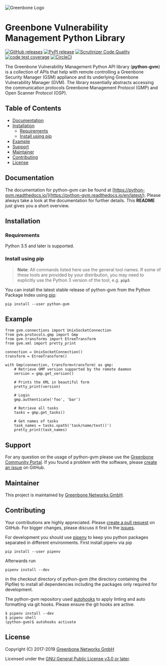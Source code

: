 ![Greenbone Logo](https://www.greenbone.net/wp-content/uploads/gb_logo_resilience_horizontal.png)

# Greenbone Vulnerability Management Python Library <!-- omit in toc -->

[![GitHub releases](https://img.shields.io/github/release-pre/greenbone/python-gvm.svg)](https://github.com/greenbone/python-gvm/releases)
[![PyPI release](https://img.shields.io/pypi/v/python-gvm.svg)](https://pypi.org/project/python-gvm/)
[![Scrutinizer Code Quality](https://scrutinizer-ci.com/g/greenbone/python-gvm/badges/quality-score.png?b=master)](https://scrutinizer-ci.com/g/greenbone/python-gvm/?branch=master)
[![code test coverage](https://codecov.io/gh/greenbone/python-gvm/branch/master/graph/badge.svg)](https://codecov.io/gh/greenbone/python-gvm)
[![CircleCI](https://circleci.com/gh/greenbone/python-gvm/tree/master.svg?style=svg)](https://circleci.com/gh/greenbone/python-gvm/tree/master)

The Greenbone Vulnerability Management Python API library (**python-gvm**) is a
collection of APIs that help with remote controlling a Greenbone Security
Manager (GSM) appliance and its underlying Greenbone Vulnerability Manager
(GVM). The library essentially abstracts accessing the communication protocols
Greenbone Management Protocol (GMP) and Open Scanner Protocol (OSP).

## Table of Contents <!-- omit in toc -->

- [Documentation](#documentation)
- [Installation](#installation)
  - [Requirements](#requirements)
  - [Install using pip](#install-using-pip)
- [Example](#example)
- [Support](#support)
- [Maintainer](#maintainer)
- [Contributing](#contributing)
- [License](#license)

## Documentation

The documentation for python-gvm can be found at
[https://python-gvm.readthedocs.io/](https://python-gvm.readthedocs.io/en/latest/).
Please always take a look at the documentation for further details. This
**README** just gives you a short overview.

## Installation

### Requirements

Python 3.5 and later is supported.

### Install using pip

> **Note**: All commands listed here use the general tool names. If some of these tools are provided by your distribution, you may need to explicitly use the Python 3 version of the tool, e.g. **`pip3`**.

You can install the latest stable release of python-gvm from the Python Package
Index using [pip](https://pip.pypa.io/):

    pip install --user python-gvm

## Example

```python3
from gvm.connections import UnixSocketConnection
from gvm.protocols.gmp import Gmp
from gvm.transforms import EtreeTransform
from gvm.xml import pretty_print

connection = UnixSocketConnection()
transform = EtreeTransform()

with Gmp(connection, transform=transform) as gmp:
    # Retrieve GMP version supported by the remote daemon
    version = gmp.get_version()

    # Prints the XML in beautiful form
    pretty_print(version)

    # Login
    gmp.authenticate('foo', 'bar')

    # Retrieve all tasks
    tasks = gmp.get_tasks()

    # Get names of tasks
    task_names = tasks.xpath('task/name/text()')
    pretty_print(task_names)
```

## Support

For any question on the usage of python-gvm please use the
[Greenbone Community Portal](https://community.greenbone.net/c/gmp). If you
found a problem with the software, please
[create an issue](https://github.com/greenbone/gvm-tools/issues)
on GitHub.

## Maintainer

This project is maintained by [Greenbone Networks GmbH](https://www.greenbone.net/).

## Contributing

Your contributions are highly appreciated. Please
[create a pull request](https://github.com/greenbone/python-gvm/pulls) on GitHub.
For bigger changes, please discuss it first in the
[issues](https://github.com/greenbone/python-gvm/issues).

For development you should use [pipenv](https://pipenv.readthedocs.io/en/latest/)
to keep you python packages separated in different environments. First install
pipenv via pip

    pip install --user pipenv

Afterwards run

    pipenv install --dev

in the checkout directory of python-gvm (the directory containing the Pipfile)
to install all dependencies including the packages only required for
development.

The python-gvm repository used [autohooks](https://github.com/greenbone/autohooks)
to apply linting and auto formatting via git hooks. Please ensure the git hooks
are active.

    $ pipenv install --dev
    $ pipenv shell
    (python-gvm)$ autohooks activate

## License

Copyright (C) 2017-2019 [Greenbone Networks GmbH](https://www.greenbone.net/)

Licensed under the [GNU General Public License v3.0 or later](LICENSE).
